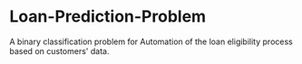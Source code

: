 # Loan-Prediction-Problem

A binary classification problem for Automation of the loan eligibility process based on customers' data. 

